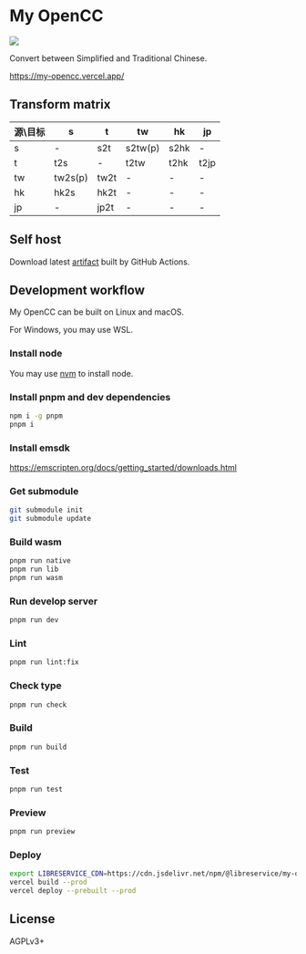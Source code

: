 # My OpenCC
![](https://img.shields.io/github/license/LibreService/my_opencc)

Convert between Simplified and Traditional Chinese.

https://my-opencc.vercel.app/

## Transform matrix
源\目标|s|t|tw|hk|jp
-|-|-|-|-|-
s|-|s2t|s2tw(p)|s2hk|-
t|t2s|-|t2tw|t2hk|t2jp
tw|tw2s(p)|tw2t|-|-|-
hk|hk2s|hk2t|-|-|-
jp|-|jp2t|-|-|-

## Self host
Download latest [artifact](https://github.com/LibreService/my_opencc/releases/download/latest/my-opencc-dist.zip) built by GitHub Actions.

## Development workflow
My OpenCC can be built on Linux and macOS.

For Windows, you may use WSL.

### Install node
You may use [nvm](https://github.com/nvm-sh/nvm) to install node.
### Install pnpm and dev dependencies
```sh
npm i -g pnpm
pnpm i
```
### Install emsdk
https://emscripten.org/docs/getting_started/downloads.html
### Get submodule
```sh
git submodule init
git submodule update
```
### Build wasm
```sh
pnpm run native
pnpm run lib
pnpm run wasm
```
### Run develop server
```sh
pnpm run dev
```
### Lint
```sh
pnpm run lint:fix
```
### Check type
```sh
pnpm run check
```
### Build
```sh
pnpm run build
```
### Test
```sh
pnpm run test
```
### Preview
```sh
pnpm run preview
```
### Deploy
```sh
export LIBRESERVICE_CDN=https://cdn.jsdelivr.net/npm/@libreservice/my-opencc@VERSION/dist/ # optional
vercel build --prod
vercel deploy --prebuilt --prod
```

## License
AGPLv3+
